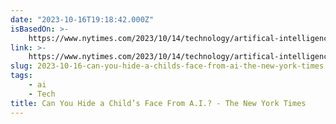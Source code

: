 ```yaml
---
date: "2023-10-16T19:18:42.000Z"
isBasedOn: >-
    https://www.nytimes.com/2023/10/14/technology/artifical-intelligence-children-privacy-internet.html
link: >-
    https://www.nytimes.com/2023/10/14/technology/artifical-intelligence-children-privacy-internet.html
slug: 2023-10-16-can-you-hide-a-childs-face-from-ai-the-new-york-times
tags:
    - ai
    - Tech
title: Can You Hide a Child’s Face From A.I.? - The New York Times
---
```

